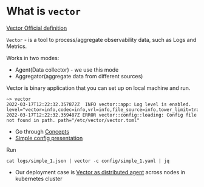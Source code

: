 # What is `vector`
[Vector Official definition](https://vector.dev/docs/about/what-is-vector/)

`Vector` - is a tool to process/aggregate observability data, such as Logs and Metrics.

Works in two modes: 
- Agent(Data collector) - we use this mode
- Aggregator(aggregate data from different sources)

Vector is binary application that you can set up on local machine and run.

```shell
~> vector
2022-03-17T12:22:32.357872Z  INFO vector::app: Log level is enabled. level="vector=info,codec=info,vrl=info,file_source=info,tower_limit=trace,rdkafka=info,buffers=info"
2022-03-17T12:22:32.359487Z ERROR vector::config::loading: Config file not found in path. path="/etc/vector/vector.toml"
```

- Go through [Concepts](https://vector.dev/docs/about/concepts/)
- [Simple config presentation](./config/simple_1.yaml)

Run
```shell
cat logs/simple_1.json | vector -c config/simple_1.yaml | jq
```

- Our deployment case is [Vector as distributed agent](https://vector.dev/docs/setup/deployment/topologies/) across nodes in kubernetes cluster

